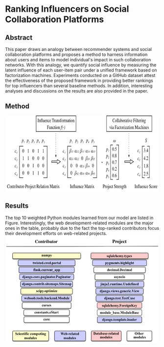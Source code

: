 # Ranking Influencers on Social Collaboration Platforms


## Abstract
This paper draws an analogy between recommender systems
and social collaboration platforms and proposes a method to harness
information about users and items to model individual's impact in such collaboration networks.
With this analogy, we quantify social influence by measuring the latent influence of each user-item pair under a unified framework based on factorization machines. 
Experiments conducted on a GitHub dataset attest the effectiveness of the proposed framework in providing better rankings for top influencers than several baseline methods.
In addition, interesting analyses and discussions on the results are also provided in the paper.


## Method
<img src='./images/Procedure.png' height=250>

## Results
The top 10 weighted Python modules learned from our model are listed in Figure. 
Interestingly, the web development-related modules are the major ones in the table, probably due to the fact the top-ranked contributors focus their development efforts on web-related projects.
<img src='./images/API.png' height=350>